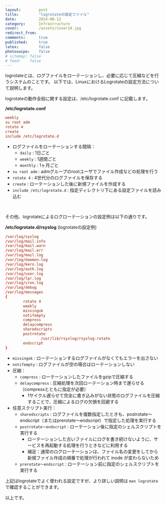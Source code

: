 ```yaml
---
layout:        post
title:         "logrotateの設定ファイル"
date:          2024-08-12
category:      Infrastructure
cover:         /assets/cover14.jpg
redirect_from:
comments:      true
published:     true
latex:         false
photoswipe:    false
# sitemap: false
# feed:    false
---
```


logrotateとは、ログファイルをローテーションし、必要に応じて圧縮などを行うシステムのことです。
以下では、LinuxにおけるLogrotateの設定方法について説明します。

logrotateの動作全般に関する設定は、/etc/logrotate.conf に記載します。

**/etc/logrotate.conf**

```conf
weekly
su root adm
rotate 4
create
include /etc/logrotate.d
```

- ログファイルをローテーションする間隔：
    - `daily` : 1日ごと
    - `weekly` : 1週間ごと
    - `monthly` : 1ヶ月ごと
- `su root adm` : admグループのrootユーザでファイル作成などの処理を行う
- `rotate 4` : 4世代分のログファイルを保存する
- `create` : ローテーションした後に新規ファイルを作成する
- `include /etc/logrotate.d` : 指定ディレクトリ下にある設定ファイルを読み込む

<br>

その他、logrotateによるログローテーションの設定例は以下の通りです。

**/etc/logrotate.d/rsyslog** (logrotateの設定例)

```conf
/var/log/syslog
/var/log/mail.info
/var/log/mail.warn
/var/log/mail.err
/var/log/mail.log
/var/log/daemon.log
/var/log/kern.log
/var/log/auth.log
/var/log/user.log
/var/log/lpr.log
/var/log/cron.log
/var/log/debug
/var/log/messages
{
        rotate 4
        weekly
        missingok
        notifempty
        compress
        delaycompress
        sharedscripts
        postrotate
                /usr/lib/rsyslog/rsyslog-rotate
        endscript
}
```

- `missingok` : ローテーションするログファイルがなくてもエラーを出さない
- `notifempty` : ログファイルが空の場合はローテーションしない
- 圧縮：
    - `compress` : ローテーションしたファイルをgzipで圧縮する
    - `delaycompress` : 圧縮処理を次回ローテーション時まで遅らせる（compressとともに指定が必要）
        - 1サイクル遅らせて完全に書き込みがない状態のログファイルを圧縮することで、圧縮によるログの欠損を回避する
- 任意スクリプト実行：
    - `sharedscripts` : ログファイルを複数指定したときも、postrotate〜endscript（またはprerotate〜endscript）で指定した処理を実行する
    - `postrotate〜endscript` : ローテーション後に指定のシェルスクリプトを実行する
        - ローテーションした古いファイルにログを書き続けないように、サービスを再起動する処理を行うときなどに利用する
        - 補足：通常のログローテーションは、ファイル名の変更をしてから新規ファイル作成の順番で処理が行われて inode が変わらないため
    - `prerotate〜endscript` : ローテーション前に指定のシェルスクリプトを実行する


上記はlogrotateでよく使われる設定ですが、より詳しい説明は `man logrotate` で確認することができます。

以上です。
